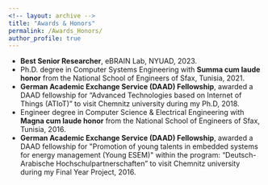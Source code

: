 ```yaml
---
<!-- layout: archive -->
title: "Awards & Honors"
permalink: /Awards_Honors/
author_profile: true
---
```


* **Best Senior Researcher**, eBRAIN Lab, NYUAD, 2023.
* Ph.D. degree in Computer Systems Engineering with **Summa cum laude honor** from the National School of Engineers of Sfax, Tunisia, 2021.
* **German Academic Exchange Service (DAAD) Fellowship**, awarded a DAAD fellowship for “Advanced Technologies based on Internet of Things (ATIoT)” to visit Chemnitz university during my Ph.D, 2018.
* Engineer degree in Computer Science & Electrical Engineering with **Magna cum laude honor** from the National School of Engineers of Sfax, Tunisia, 2016.
* **German Academic Exchange Service (DAAD) Fellowship**, awarded a DAAD fellowship for "Promotion of young talents in embedded systems for energy management (Young ESEM)" within the program: “Deutsch-Arabische Hochschulpartnerschaften” to visit Chemnitz university during my Final Year Project, 2016.

